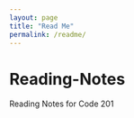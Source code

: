 ```yaml
---
layout: page
title: "Read Me"
permalink: /readme/
---
```


# Reading-Notes
Reading Notes for Code 201
